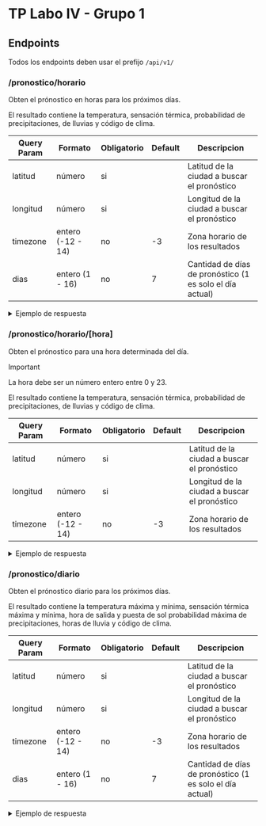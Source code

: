 # TP Labo IV - Grupo 1

## Endpoints

Todos los endpoints deben usar el prefijo `/api/v1/`

### /pronostico/horario

Obten el prónostico en horas para los próximos días.

El resultado contiene la temperatura, sensación térmica, probabilidad de precipitaciones, de lluvias y código de clima.

| Query Param | Formato           | Obligatorio | Default | Descripcion                                              |
|-------------|-------------------|-------------|---------|----------------------------------------------------------|
| latitud     | número            | si          |         | Latitud de la ciudad a buscar el pronóstico              |
| longitud    | número            | si          |         | Longitud de la ciudad a buscar el pronóstico             |
| timezone    | entero (-12 - 14) | no          | -3      | Zona horario de los resultados                           |
| dias        | entero (1 - 16)   | no          | 7       | Cantidad de días de pronóstico (1 es solo el día actual) |

<details>
<summary>Ejemplo de respuesta</summary>
`/api/v1/pronostico/horario?longitud=10&latitud=80&dias=1`

```json
{
  "msg": "Ok",
  "data": {
    "latitude": 80,
    "longitude": 10,
    "generationtime_ms": 7.7279806137085,
    "utc_offset_seconds": -10800,
    "timezone": "Etc/GMT+3",
    "timezone_abbreviation": "-03",
    "elevation": 0,
    "hourly_units": {
      "time": "iso8601",
      "temperature_2m": "°C",
      "apparent_temperature": "°C",
      "precipitation_probability": "%",
      "rain": "mm",
      "weather_code": "wmo code"
    },
    "hourly": {
      "time": [
        "2024-09-23T00:00",
        "2024-09-23T01:00",
        "2024-09-23T02:00",
        "2024-09-23T03:00",
        "2024-09-23T04:00",
        "2024-09-23T05:00",
        "2024-09-23T06:00",
        "2024-09-23T07:00",
        "2024-09-23T08:00",
        "2024-09-23T09:00",
        "2024-09-23T10:00",
        "2024-09-23T11:00",
        "2024-09-23T12:00",
        "2024-09-23T13:00",
        "2024-09-23T14:00",
        "2024-09-23T15:00",
        "2024-09-23T16:00",
        "2024-09-23T17:00",
        "2024-09-23T18:00",
        "2024-09-23T19:00",
        "2024-09-23T20:00",
        "2024-09-23T21:00",
        "2024-09-23T22:00",
        "2024-09-23T23:00"
      ],
      "temperature_2m": [2.2, 2.3, 2.5, 2.7, 3.2, 2.9, 2.8, 2.8, 2.8, 3.1, 3.2, 3.2, 3.2, 3, 3, 3.1, 3, 3.1, 3, 3.1, 3.2, 3.1, 3.3, 3.3],
      "apparent_temperature": [-4.6, -4.6, -4.7, -4.7, -4.4, -4.6, -4.8, -5, -5, -4.5, -4.5, -4.6, -4.4, -4.6, -4.6, -4.5, -4.6, -4.4, -4.5, -4.3, -4.1, -4.3, -3.9, -3.4],
      "precipitation_probability": [15, 15, 13, 28, 35, 33, 35, 43, 43, 50, 40, 58, 53, 50, 50, 50, 38, 30, 33, 30, 38, 45, 48, 53],
      "rain": [0, 0, 0, 0, 0, 0, 0, 0, 0, 0, 0, 0, 0, 0, 0, 0, 0, 0, 0, 0, 0, 0, 0, 0.1],
      "weather_code": [2, 2, 2, 3, 3, 2, 2, 3, 3, 2, 3, 3, 3, 3, 3, 3, 3, 3, 3, 3, 3, 3, 3, 85]
    }
  }
}
```
</details>

### /pronostico/horario/[hora]

Obten el prónostico para una hora determinada del día.

> [!IMPORTANT]
> La hora debe ser un número entero entre 0 y 23.

El resultado contiene la temperatura, sensación térmica, probabilidad de precipitaciones, de lluvias y código de clima.

| Query Param | Formato           | Obligatorio | Default | Descripcion                                  |
|-------------|-------------------|-------------|---------|----------------------------------------------|
| latitud     | número            | si          |         | Latitud de la ciudad a buscar el pronóstico  |
| longitud    | número            | si          |         | Longitud de la ciudad a buscar el pronóstico |
| timezone    | entero (-12 - 14) | no          | -3      | Zona horario de los resultados               |

<details>
<summary>Ejemplo de respuesta</summary>
`/api/v1/pronostico/horario/23?longitud=10&latitud=80`

```json
{
  "msg": "Ok",
  "data": {
    "latitude": 80,
    "longitude": 10,
    "generationtime_ms": 0.043034553527832,
    "utc_offset_seconds": -10800,
    "timezone": "Etc/GMT+3",
    "timezone_abbreviation": "-03",
    "elevation": 0,
    "hourly_units": {
      "time": "iso8601",
      "temperature_2m": "°C",
      "apparent_temperature": "°C",
      "precipitation_probability": "%",
      "rain": "mm"
    },
    "hourly": {
      "time": "2024-09-23T23:00",
      "temperature_2m": 3.3,
      "apparent_temperature": -3.4,
      "precipitation_probability": 53,
      "rain": 0.1,
      "weather_code": 85
    }
  }
}
```
</details>

### /pronostico/diario

Obten el prónostico diario para los próximos días.

El resultado contiene la temperatura máxima y mínima, sensación térmica máxima y mínima, hora de salida y puesta de sol probabilidad máxima de precipitaciones, horas de lluvia y código de clima.

| Query Param | Formato           | Obligatorio | Default | Descripcion                                              |
|-------------|-------------------|-------------|---------|----------------------------------------------------------|
| latitud     | número            | si          |         | Latitud de la ciudad a buscar el pronóstico              |
| longitud    | número            | si          |         | Longitud de la ciudad a buscar el pronóstico             |
| timezone    | entero (-12 - 14) | no          | -3      | Zona horario de los resultados                           |
| dias        | entero (1 - 16)   | no          | 7       | Cantidad de días de pronóstico (1 es solo el día actual) |

<details>
<summary>Ejemplo de respuesta</summary>
`/api/v1/pronostico/diario?longitud=10&latitud=80&dias=1`

```json
{
  "msg": "Ok",
  "data": {
    "latitude": 80,
    "longitude": 10,
    "generationtime_ms": 0.0979900360107422,
    "utc_offset_seconds": -10800,
    "timezone": "Etc/GMT+3",
    "timezone_abbreviation": "-03",
    "elevation": 0,
    "daily_units": {
      "time": "iso8601",
      "weather_code": "wmo code",
      "temperature_2m_max": "°C",
      "temperature_2m_min": "°C",
      "apparent_temperature_max": "°C",
      "apparent_temperature_min": "°C",
      "sunrise": "iso8601",
      "sunset": "iso8601",
      "precipitation_hours": "h",
      "precipitation_probability_max": "%"
    },
    "daily": {
      "time": [
        "2024-09-24"
      ],
      "weather_code": [80],
      "temperature_2m_max": [3.5],
      "temperature_2m_min": [-2],
      "apparent_temperature_max": [-0.2],
      "apparent_temperature_min": [-9.1],
      "sunrise": [
        "2024-09-24T02:10"
      ],
      "sunset": [
        "2024-09-24T14:13"
      ],
      "precipitation_hours": [13],
      "precipitation_probability_max": [78]
    }
  }
}
```
</details>